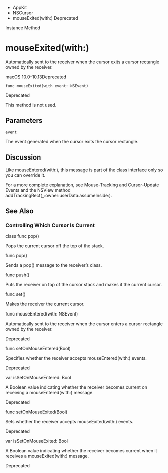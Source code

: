 

- AppKit
- NSCursor
-  mouseExited(with:) Deprecated

Instance Method

# mouseExited(with:)

Automatically sent to the receiver when the cursor exits a cursor rectangle owned by the receiver.

macOS 10.0–10.13Deprecated

``` source
func mouseExited(with event: NSEvent)
```

Deprecated

This method is not used.

## Parameters 

`event`  

The event generated when the cursor exits the cursor rectangle.

## Discussion

Like mouseEntered(with:), this message is part of the class interface only so you can override it.

For a more complete explanation, see Mouse-Tracking and Cursor-Update Events and the NSView method addTrackingRect(_:owner:userData:assumeInside:).

## See Also

### Controlling Which Cursor Is Current

class func pop()

Pops the current cursor off the top of the stack.

func pop()

Sends a pop() message to the receiver’s class.

func push()

Puts the receiver on top of the cursor stack and makes it the current cursor.

func set()

Makes the receiver the current cursor.

func mouseEntered(with: NSEvent)

Automatically sent to the receiver when the cursor enters a cursor rectangle owned by the receiver.

Deprecated

func setOnMouseEntered(Bool)

Specifies whether the receiver accepts mouseEntered(with:) events.

Deprecated

var isSetOnMouseEntered: Bool

A Boolean value indicating whether the receiver becomes current on receiving a mouseEntered(with:) message.

Deprecated

func setOnMouseExited(Bool)

Sets whether the receiver accepts mouseExited(with:) events.

Deprecated

var isSetOnMouseExited: Bool

A Boolean value indicating whether the receiver becomes current when it receives a mouseExited(with:) message.

Deprecated

